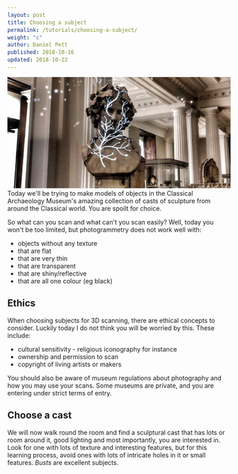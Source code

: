 ```yaml
---
layout: post
title: Choosing a subject
permalink: /tutorials/choosing-a-subject/
weight: "c"
author: Daniel Pett
published: 2018-10-16
updated: 2018-10-22
---
```

![The fabulous Hercules](/images/antinous.jpg "Logo Title Text 1")
Today we'll be trying to make models of objects in the Classical Archaeology Museum's amazing collection of casts of sculpture from around the Classical world. You are spoilt for choice. 

So what can you scan and what can't you scan easily? Well, today you won't be too limited, but photogrammetry does not work well with:

* objects without any texture
* that are flat
* that are very thin
* that are transparent
* that are shiny/reflective
* that are all one colour (eg black)

## Ethics

When choosing subjects for 3D scanning, there are ethical concepts to consider. Luckily today I do not think you will be worried by this. These include:

* cultural sensitivity - religious iconography for instance
* ownership and permission to scan
* copyright of living artists or makers

You should also be aware of museum regulations about photography and how you may use your scans. Some museums are private, and you are entering under strict terms of entry.

## Choose a cast

We will now walk round the room and find a sculptural cast that has lots or room around it, good lighting and most importantly, you are interested in. Look for one with lots of texture and interesting features, but for this learning process, avoid ones with lots of intricate holes in it or small features. *Busts* are excellent subjects.

